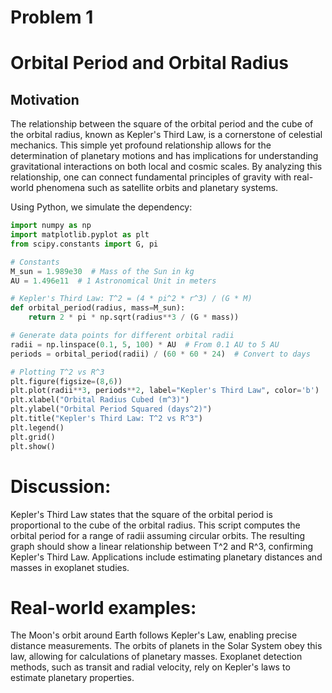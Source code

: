 # Problem 1

# Orbital Period and Orbital Radius

## Motivation

The relationship between the square of the orbital period and the cube of the orbital radius, known as Kepler's Third Law, is a cornerstone of celestial mechanics. This simple yet profound relationship allows for the determination of planetary motions and has implications for understanding gravitational interactions on both local and cosmic scales. By analyzing this relationship, one can connect fundamental principles of gravity with real-world phenomena such as satellite orbits and planetary systems.




Using Python, we simulate the dependency:

```python
import numpy as np
import matplotlib.pyplot as plt
from scipy.constants import G, pi

# Constants
M_sun = 1.989e30  # Mass of the Sun in kg
AU = 1.496e11  # 1 Astronomical Unit in meters

# Kepler's Third Law: T^2 = (4 * pi^2 * r^3) / (G * M)
def orbital_period(radius, mass=M_sun):
    return 2 * pi * np.sqrt(radius**3 / (G * mass))

# Generate data points for different orbital radii
radii = np.linspace(0.1, 5, 100) * AU  # From 0.1 AU to 5 AU
periods = orbital_period(radii) / (60 * 60 * 24)  # Convert to days

# Plotting T^2 vs R^3
plt.figure(figsize=(8,6))
plt.plot(radii**3, periods**2, label="Kepler's Third Law", color='b')
plt.xlabel("Orbital Radius Cubed (m^3)")
plt.ylabel("Orbital Period Squared (days^2)")
plt.title("Kepler's Third Law: T^2 vs R^3")
plt.legend()
plt.grid()
plt.show()
```

# Discussion:
Kepler's Third Law states that the square of the orbital period is proportional to the cube of the orbital radius.
This script computes the orbital period for a range of radii assuming circular orbits.
The resulting graph should show a linear relationship between T^2 and R^3, confirming Kepler's Third Law.
Applications include estimating planetary distances and masses in exoplanet studies.

# Real-world examples:
The Moon's orbit around Earth follows Kepler's Law, enabling precise distance measurements.
The orbits of planets in the Solar System obey this law, allowing for calculations of planetary masses.
Exoplanet detection methods, such as transit and radial velocity, rely on Kepler's laws to estimate planetary properties.
